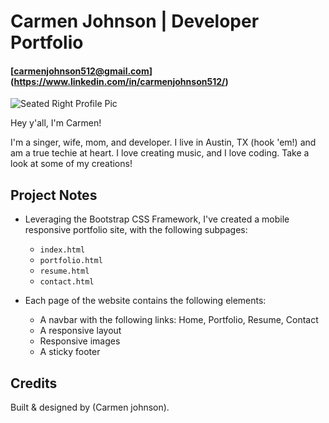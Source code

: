 # Carmen Johnson | Developer Portfolio

#### [carmenjohnson512@gmail.com] (https://www.linkedin.com/in/carmenjohnson512/)

![Seated Right Profile Pic](https://github.com/carmenjohnson512/carmenjohnson512.github.io/blob/master/css/seatedDotsProfileRight.jpg?raw=true)

Hey y'all, I'm Carmen!

I'm a singer, wife, mom, and developer. I live in Austin, TX (hook 'em!) and am a true techie at heart. I love creating music, and I love coding. Take a look at some of my creations!


## Project Notes

* Leveraging the Bootstrap CSS Framework, I've created a mobile responsive portfolio site, with the following subpages:
    * `index.html` 
    * `portfolio.html` 
    * `resume.html`
    * `contact.html`

* Each page of the website contains the following elements:

   * A navbar with the following links: Home, Portfolio, Resume, Contact
   * A responsive layout
   * Responsive images
   * A sticky footer


## Credits <a name="credits"></a>
Built & designed by (Carmen johnson).